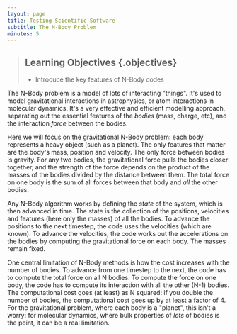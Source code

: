 ```yaml
---
layout: page
title: Testing Scientific Software
subtitle: The N-Body Problem
minutes: 5
---
```

> ## Learning Objectives {.objectives}
>
> *   Introduce the key features of N-Body codes

The N-Body problem is a model of lots of interacting "things". It's used to model gravitational interactions in astrophysics, or atom interactions in molecular dynamics. It's a very effective and efficient modelling approach, separating out the essential features of the *bodies* (mass, charge, etc), and the interaction *force* between the bodies.

Here we will focus on the gravitational N-Body problem: each body represents a heavy object (such as a planet). The only features that matter are the body's mass, position and velocity. The only force between bodies is gravity. For any two bodies, the gravitational force pulls the bodies closer together, and the strength of the force depends on the product of the masses of the bodies divided by the distance between them. The total force on one body is the sum of all forces between that body and *all* the other bodies.

Any N-Body algorithm works by defining the *state* of the system, which is then advanced in time. The state is the collection of the positions, velocities and features (here only the masses) of all the bodies. To advance the positions to the next timestep, the code uses the velocities (which are known). To advance the velocities, the code works out the accelerations on the bodies by computing the gravitational force on each body. The masses remain fixed.

One central limitation of N-Body methods is how the cost increases with the number of bodies. To advance from one timestep to the next, the code has to compute the total force on all N bodies. To compute the force on one body, the code has to compute its interaction with all the other (N-1) bodies. The computational cost goes (at least) as N squared: if you double the number of bodies, the computational cost goes up by at least a factor of 4. For the gravitational problem, where each body is a "planet", this isn't a worry: for molecular dynamics, where bulk properties of *lots* of bodies is the point, it can be a real limitation.
